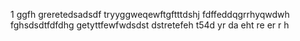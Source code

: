 1
ggfh
greretedsadsdf
tryyggweqewftgftttdshj
fdffeddqgrrhyqwdwh
fghsdsdtfdfdhg
getyttfewfwdsdst
dstretefeh
t54d
yr
da
eht
re
er
r
h
